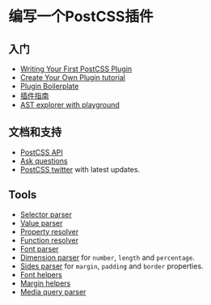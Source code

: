 # 编写一个PostCSS插件

## 入门

* [Writing Your First PostCSS Plugin](https://dockyard.com/blog/2018/02/01/writing-your-first-postcss-plugin)
* [Create Your Own Plugin tutorial](http://webdesign.tutsplus.com/tutorials/postcss-deep-dive-create-your-own-plugin--cms-24605)
* [Plugin Boilerplate](https://github.com/postcss/postcss-plugin-boilerplate)
* [插件指南](https://github.com/postcss/postcss/blob/master/docs/guidelines/plugin.md)
* [AST explorer with playground](http://astexplorer.net/#/2uBU1BLuJ1)

## 文档和支持

* [PostCSS API](http://api.postcss.org/)
* [Ask questions](https://gitter.im/postcss/postcss)
* [PostCSS twitter](https://twitter.com/postcss) with latest updates.

## Tools

* [Selector parser](https://github.com/postcss/postcss-selector-parser)
* [Value parser](https://github.com/TrySound/postcss-value-parser)
* [Property resolver](https://github.com/jedmao/postcss-resolve-prop)
* [Function resolver](https://github.com/andyjansson/postcss-functions)
* [Font parser](https://github.com/jedmao/parse-css-font)
* [Dimension parser](https://github.com/jedmao/parse-css-dimension)
  for `number`, `length` and `percentage`.
* [Sides parser](https://github.com/jedmao/parse-css-sides)
  for `margin`, `padding` and `border` properties.
* [Font helpers](https://github.com/jedmao/postcss-font-helpers)
* [Margin helpers](https://github.com/jedmao/postcss-margin-helpers)
* [Media query parser](https://github.com/dryoma/postcss-media-query-parser)
